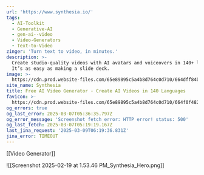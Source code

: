 ```yaml
---
url: 'https://www.synthesia.io/'
tags:
  - AI-Toolkit
  - Generative-AI
  - gen-ai--video
  - Video-Generators
  - Text-to-Video
zinger: 'Turn text to video, in minutes.'
description: >-
  Create studio-quality videos with AI avatars and voiceovers in 140+ languages.
  It’s as easy as making a slide deck.
image: >-
  https://cdn.prod.website-files.com/65e89895c5a4b8d764c0d710/664dff84b972812764843b0f_NEW_OG.gif
site_name: Synthesia
title: Free AI Video Generator - Create AI Videos in 140 Languages
favicon: >-
  https://cdn.prod.website-files.com/65e89895c5a4b8d764c0d710/664f0f482fa5a4d527d892bc_Favicon-Web-Security%201.png
og_errors: true
og_last_error: 2025-03-07T05:36:35.797Z
og_error_message: 'Screenshot fetch error: HTTP error! status: 500'
og_last_fetch: 2025-03-07T05:19:19.167Z
last_jina_request: '2025-03-09T06:19:36.831Z'
jina_error: TIMEOUT
---
```

[[Video Generator]]

![[Screenshot 2025-02-19 at 1.53.46 PM_Synthesia_Hero.png]]
